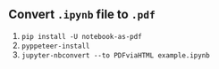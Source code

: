 ## Convert `.ipynb` file to `.pdf`

1. `pip install -U notebook-as-pdf`
2. `pyppeteer-install`
3. `jupyter-nbconvert --to PDFviaHTML example.ipynb`